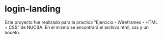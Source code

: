 # login-landing
Este proyecto fue realizado para la practica "Ejercicio - Wireframes - HTML + CSS" de NUCBA.
En el mismo se encontrará el archivo html, css y un boceto.
